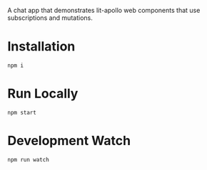 A chat app that demonstrates lit-apollo web components that use subscriptions and mutations.

# Installation
```
npm i
```

# Run Locally
```
npm start
```

# Development Watch
```
npm run watch
```
